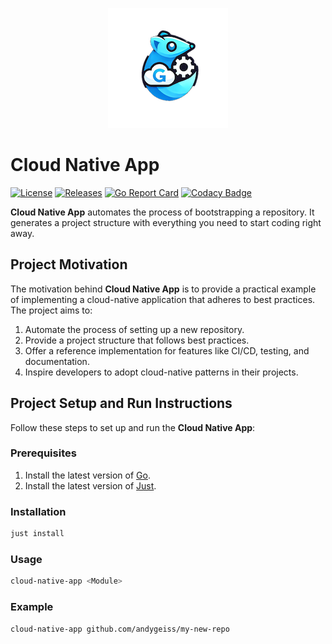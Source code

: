 <p align="center">
<img src="https://github.com/andygeiss/cloud-native-app/blob/main/logo.png?raw=true" />
</p>

# Cloud Native App

[![License](https://img.shields.io/github/license/andygeiss/cloud-native-app)](https://github.com/andygeiss/cloud-native-app/blob/master/LICENSE)
[![Releases](https://img.shields.io/github/v/release/andygeiss/cloud-native-app)](https://github.com/andygeiss/cloud-native-app/releases)
[![Go Report Card](https://goreportcard.com/badge/github.com/andygeiss/cloud-native-app)](https://goreportcard.com/report/github.com/andygeiss/cloud-native-app)
[![Codacy Badge](https://app.codacy.com/project/badge/Grade/30de4509fb6d4b388e2dc52157afb0fd)](https://app.codacy.com/gh/andygeiss/cloud-native-app/dashboard?utm_source=gh&utm_medium=referral&utm_content=&utm_campaign=Badge_grade)

**Cloud Native App** automates the process of bootstrapping a repository.
It generates a project structure with everything you need to start coding right away.

## Project Motivation

The motivation behind **Cloud Native App** is to provide a practical example of implementing
a cloud-native application that adheres to best practices. The project aims to:

1. Automate the process of setting up a new repository.
2. Provide a project structure that follows best practices.
3. Offer a reference implementation for features like CI/CD, testing, and documentation.
4. Inspire developers to adopt cloud-native patterns in their projects.

## Project Setup and Run Instructions

Follow these steps to set up and run the **Cloud Native App**:

### Prerequisites

1. Install the latest version of [Go](https://golang.org/dl/).
2. Install the latest version of [Just](https://github.com/casey/just).

### Installation

```bash
just install
```

### Usage

```bash
cloud-native-app <Module>
```

### Example

```bash
cloud-native-app github.com/andygeiss/my-new-repo
```
